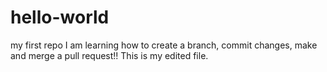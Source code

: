 # hello-world
my first repo
I am learning how to create a branch, commit changes, make and merge a pull request!! 
This is my edited file. 
